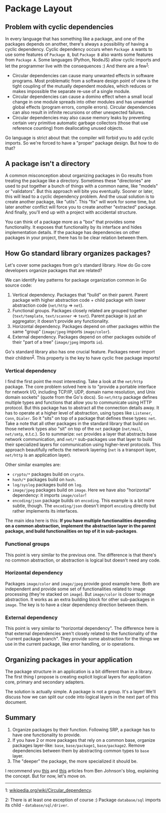 # Package Layout

## Problem with cyclic dependencies

In every language that has something like a package, and one of the packages depends on another, there's always a possibility of having a cyclic dependency. Cyclic dependency occurs when `Package A` wants to use some features of `Package B`, but `Package B` also wants some features from `Package A`. Some languages (Python, NodeJS) allow cyclic imports and let the programmer live with the consequences :) And there are a few<sup>[1](#footnote1)</sup>:

- Circular dependencies can cause many unwanted effects in software programs. Most problematic from a software design point of view is the tight coupling of the mutually dependent modules, which reduces or makes impossible the separate re-use of a single module.
- Circular dependencies can cause a domino effect when a small local change in one module spreads into other modules and has unwanted global effects (program errors, compile errors). Circular dependencies can also result in infinite recursions or other unexpected failures.
- Circular dependencies may also cause memory leaks by preventing certain very primitive automatic garbage collectors (those that use reference counting) from deallocating unused objects.

Go language is strict about that: the compiler will forbid you to add cyclic imports. So we're forced to have a "proper" package design. But how to do that?

## A package isn't a directory

A common misconception about organizing packages in Go results from treating the package like a directory. Sometimes these "directories" are used to put together a bunch of things with a common name, like "models" or "validators". But this approach will bite you eventually. Sooner or later, this will lead to a cyclic dependency problem. And the usual solution is to create another package, like "utils". This "fix" will work for some time, but later another conflict will force you to create another "extracted" package. And finally, you'll end up with a project with accidental structure.

You can think of a package more as a "box" that provides some functionality. It exposes that functionality by its interface and hides implementation details. If the package has dependencies on other packages in your project, there has to be clear relation between them.

## How Go standard library organizes packages?

Let's cover some packages from go's standard library. How do Go core developers organize packages that are related?

We can identify key patterns for package organization common in Go source code:

1. Vertical dependency.
   Packages that "build" on their parent. Parent package with higher abstraction code + child package with lower abstraction code (`net/http` => `net`).
2. Functional groups. 
   Packages closely related are grouped together (`text/template`, `text/scanner` => `text`). Parent package is just an aggregator; it doesn't provide any functionality.
3. Horizontal dependency.
   Packages depend on other packages within the same "group" (`image/jpeg` imports `image/color`).
4. External dependency.
   Packages depend on other packages outside of their "part of a tree" (`image/jpeg` imports `io`).

Go's standard library also has one crucial feature. Packages never import their children<sup>[2](#footnote2)</sup>. This property is the key to have cyclic free package imports!

### Vertical dependency

I find the first point the most interesting. Take a look at the `net/http` package. The core problem solved here is to "provide a portable interface for network I/O, including TCP/IP, UDP, domain name resolution, and Unix domain sockets" (quote from the Go's docs). So `net/http` package defines multiple types and functions that allow you to communicate using HTTP protocol. But this package has to abstract all the connection details away. It has to operate at a higher level of abstraction, using types like `Listener`, `Conn`, `Dialer`. So it "sits" on top of a package that defines these types: `net`. Take a note that all other packages in the standard library that build on those network types also "sit" on top of the `net` package (`net/mail`, `net/smtp`, e.t.c.). So to summarize: `net` provides a layer that abstracts base network communication, and `net/*` sub-packages use that layer to build their specialized layers for communication using higher-level protocols. This approach beautifully reflects the network layering (`net` is a transport layer, `net/http` is an application layer).

Other similar examples are:

- `crypto/*` packages build on `crypto`.
- `hash/*` packages build on `hash`.
- `log/syslog` packages build on `log`.
- `image/jpeg` packages build on `image`. Here we have also "horizontal" dependency: it imports `image/color`!
- `encoding/json` package builds on `encoding`. This example is a bit more subtle, though. The `encoding/json` doesn't import `encoding` directly but rather implements its interfaces.

The main idea here is this: **If you have multiple functionalities depending on a common abstraction, implement the abstraction layer in the parent package, and build functionalities on top of it in sub-packages**.

### Functional groups

This point is very similar to the previous one. The difference is that there's no common abstraction, or abstraction is logical but doesn't need any code.

### Horizontal dependency

Packages `image/color` and `image/jpeg` provide good example here. Both are independent and provide some set of functionalities related to image processing (they're stacked on `image`). But `image/color` is closer to image abstraction. It works as an extra building block for other sub-packages in `image`. The key is to have a clear dependency direction between them. 

### External dependency

This point is very similar to "horizontal dependency". The difference here is that external dependencies aren't closely related to the functionality of the "current package branch". They provide some abstraction for the things we use in the current package, like error handling, or io operations.

## Organizing packages in your application

The package structure in an application is a bit different than in a library. The first thing I propose is creating explicit logical layers for application core, primary and secondary adapters.

The solution is actually simple. A package is not a group. It's a layer! We'll discuss how we can split our code into logical layers in the next part of this document.


## Summary

1. Organize packages by their function. Following SRP, a package has to have one functionality to provide.
2. If you have 2 or more packages that rely on a common base, organize packages layer-like: `base`, `base/package1`, `base/package2`. Remove dependencies between them by abstracting common types to `base` layer.
3. The "deeper" the package, the more specialized it should be.


I recommend you [this](https://www.gobeyond.dev/standard-package-layout/) and [this](https://www.gobeyond.dev/packages-as-layers/) articles from Ben Johnson's blog, explaining the concept. But for now, let's move on.


---

<a name="footnote1">1</a>: [wikipedia.org/wiki/Circular_dependency](https://en.wikipedia.org/wiki/Circular_dependency).

<a name="footnote2">2</a>: There is at least one exception of course :) Package `database/sql` imports its child - `database/sql/driver`.
